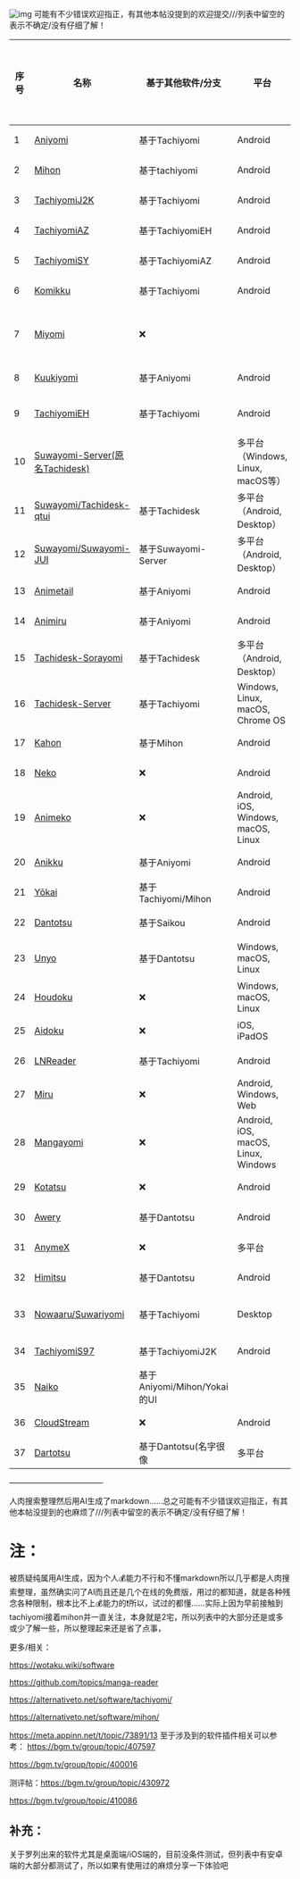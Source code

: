![img](https://hitscounter.dev/api/hit?url=https://github.com/oldsento/tachiyomi-mihon-and-forks-repos-collection&label=&icon=eye&color=%2380cbc4&message=&style=flat&tz=UTC)
可能有不少错误欢迎指正，有其他本帖没提到的欢迎提交///列表中留空的表示不确定/没有仔细了解！

| 序号 | 名称                          | 基于其他软件/分支         | 平台               | Mihon/Tachiyomi插件 | 本地/在线 | 类型               | 离线缓存/下载 |
|------|-------------------------------|---------------------------|--------------------------|-------------------------|-----------|--------------------|----------------|
| 1    | [Aniyomi](https://github.com/aniyomiorg/aniyomi)                       | 基于Tachiyomi      | Android                  | ✅                      | 在线      | 漫画/动画          | ✅             |
| 2    | [Mihon](https://github.com/mihonapp/mihon)                         | 基于tachiyomi                       | Android                  | ✅                      | 在线      | 漫画               | ✅             |
| 3    | [TachiyomiJ2K](https://github.com/Jays2Kings/tachiyomiJ2K)                 | 基于Tachiyomi      | Android                  | ✅                      | 在线      | 漫画               | ✅             |
| 4    | [TachiyomiAZ](https://github.com/az4521/tachiyomiAZ)                   | 基于TachiyomiEH    | Android                  | ✅                      | 在线      | 漫画               | ✅             |
| 5    | [TachiyomiSY](https://github.com/jobobby04/TachiyomiSY)                   | 基于TachiyomiAZ    | Android                  | ✅                      | 在线      | 漫画               | ✅             |
| 6    | [Komikku](https://github.com/komikku-app/komikku)                       | 基于Tachiyomi         | Android                  | ✅                      | 在线      | 漫画               | ✅               |
| 7    | [Miyomi](https://github.com/tas33n/Miyomi)                        | ❌                        |                          | ❌                      | 网页导航      |                    |                |
| 8    | [Kuukiyomi](https://github.com/hastie101/kuukiyomi)                    | 基于Aniyomi        | Android                  | ✅                      | 在线      | 漫画               |                |
| 9    | [TachiyomiEH](https://github.com/NerdNumber9/TachiyomiEH)                   | 基于Tachiyomi      | Android                  | ✅                      | 在线      | 漫画 Hentai/ExHentai版 |                |
| 10   | [Suwayomi-Server(原名Tachidesk)](https://github.com/Suwayomi/Suwayomi-Server) |       | 多平台（Windows, Linux, macOS等） | ✅                      | 服务器      | 漫画               |                |
| 11   | [Suwayomi/Tachidesk-qtui](https://github.com/Suwayomi/Tachidesk-qtui)      | 基于Tachidesk      | 多平台（Android, Desktop） | ✅                      | 服务器      | 漫画               |                |
| 12   | [Suwayomi/Suwayomi-JUI](https://github.com/Suwayomi/Suwayomi-JUI)        | 基于Suwayomi-Server | 多平台（Android, Desktop） | ✅                      | 服务器      | 漫画               |                |
| 13   | [Animetail](https://github.com/Animetailapp/Animetail)                     | 基于Aniyomi        | Android                  | ✅                      | 在线      | 动画               | ✅             |
| 14   | [Animiru](https://github.com/Quickdesh/Animiru)                       | 基于Aniyomi        | Android                  | ✅                      | 在线      | 动画               |      ✅          |
| 15   | [Tachidesk-Sorayomi](https://github.com/tachimanga/Tachidesk-Sorayomi) | 基于Tachidesk      | 多平台（Android, Desktop） | ✅                      | 服务器      | 漫画               |                |
| 16   | [Tachidesk-Server](https://github.com/tachimanga/Tachidesk-Server)     | 基于Tachiyomi      | Windows, Linux, macOS, Chrome OS | ✅                      | 服务器      | 漫画               |                |
| 17   | [Kahon](https://github.com/AmanoTeam/Kahon)                             | 基于Mihon          |  Android                        |     ✅                    | 在线      |        漫画            |   ✅             |
| 18   | [Neko](https://github.com/nekomangaorg/Neko)                           | ❌                        | Android                  | ❌                      | 在线      | MangaDex manga reader |  ✅              |
| 19   | [Animeko](https://github.com/open-ani/animeko)                         | ❌                        | Android, iOS, Windows, macOS, Linux | ❌，内置插件           | 在线      | 动画               |   ✅             |
| 20   | [Anikku](https://github.com/komikku-app/anikku)                        | 基于Aniyomi        | Android                  | ❌                      | 在线      | 动画               |     ✅           |
| 21   | [Yōkai](https://github.com/null2264/yokai)                             | 基于Tachiyomi/Mihon | Android                  | ✅                      | 在线      | 漫画               |  ✅              |
| 22   | [Dantotsu](https://github.com/albertxiao/Dantotsu)                     | 基于Saikou         | Android                  | ✅   同时支持mangayomi插件                   | 在线      | 漫画/动画/小说          |                |
| 23   | [Unyo](https://github.com/K3vinb5/Unyo)                                 | 基于Dantotsu       | Windows, macOS, Linux    | 支持或即将(来)支持aniyomi/mangayomi插件                     | 在线      | 漫画/动画          |                |
| 24   | [Houdoku](https://github.com/xgi/houdoku)                               | ❌                        | Windows, macOS, Linux    | ❌，内置插件           | 在线      | 漫画               |  ✅              |
| 25   | [Aidoku](https://github.com/Aidoku/Aidoku)                             | ❌                        | iOS, iPadOS              | ❌                      | 在线      | 漫画               |   ✅            |
| 26   | [LNReader](https://github.com/LNReader/lnreader)                       | 基于Tachiyomi      | Android                  | ✅                      | 在线      | 小说               |  ✅             |
| 27   | [Miru](https://github.com/miru-project/miru-app)                       | ❌                        | Android, Windows, Web     | ❌，内置插件仓库(要手动安装) | 在线      | 小说/漫画/动画          |  ✅              |
| 28   | [Mangayomi](https://github.com/kodjodevf/mangayomi)                     | ❌                        | Android, iOS, macOS, Linux, Windows | ❌，插件基于aniyomi，将来或支持           | 在线      | 小说/漫画/动画     |   ✅             |
| 29   | [Kotatsu](https://github.com/KotatsuApp/Kotatsu)                       | ❌                        | Android                  | ❌，内置插件(要手动启用) | 在线      | 漫画               |   ✅             |
| 30   | [Awery](https://github.com/MrBoomDeveloper/Awery) | 基于Dantotsu              | Android       | 支持Aniyomi插件     | 在线      | 动画       | ❌            |
| 31   | [AnymeX](https://github.com/RyanYuuki/AnymeX)     | ❌ | 多平台     | ✅          | 在线      | 小说/漫画/动画 | ❌           |
| 32   | [Himitsu](https://github.com/RepoDevil/Himitsu)   | 基于Dantotsu              | Android       | ✅ | 在线      | 漫画/动画/小说  |   ✅          |
| 33   | [Nowaaru/Suwariyomi](https://github.com/Nowaaru/suwariyomi) | 基于Tachiyomi             | Desktop       |        | 服务器      | 只支持Mangadex |             |
| 34   | [TachiyomiS97](https://github.com/Saud-97/TachiyomiS97) | 基于TachiyomiJ2K          | Android       | ✅                | 在线      | 漫画       |  ✅           |
| 35   | [Naiko](https://github.com/UnTamed-Fury/Naiko)    | 基于Aniyomi/Mihon/Yokai的UI |      |               |       |        |             |
| 36   | [CloudStream](https://github.com/recloudstream/cloudstream) | ❌ | Android | 支持aniyomi插件(另外下载插件包 | 在线 | 动画/影视 | ✅ |
| 37   | [Dartotsu](https://github.com/aayush2622/Dartotsu) | 基于Dantotsu(名字很像 | 多平台 | ❌支持mangayomi插件 | 在线 | 动画/漫画/小说 | ❌ |

————————————

人肉搜索整理然后用AI生成了markdown……总之可能有不少错误欢迎指正，有其他本帖没提到的也麻烦了///列表中留空的表示不确定/没有仔细了解！

# 注：

被质疑纯属用AI生成，因为个人💰能力不行和不懂markdown所以几乎都是人肉搜索整理，虽然确实问了AI而且还是几个在线的免费版，用过的都知道，就是各种残念各种限制，根本比不上💰能力的❗所以，试过的都懂……实际上因为早前接触到tachiyomi接着mihon并一直关注，本身就是2宅，所以列表中的大部分还是或多或少了解一些，所以整理起来还是省了点事，

更多/相关：

https://wotaku.wiki/software

https://github.com/topics/manga-reader

https://alternativeto.net/software/tachiyomi/

https://alternativeto.net/software/mihon/

https://meta.appinn.net/t/topic/73891/13
至于涉及到的软件插件相关可以参考：
https://bgm.tv/group/topic/407597

https://bgm.tv/group/topic/400016

测评帖：https://bgm.tv/group/topic/430972

https://bgm.tv/group/topic/410086

## 补充：
关于罗列出来的软件尤其是桌面端/iOS端的，目前没条件测试，但列表中有安卓端的大部分都测试了，所以如果有使用过的麻烦分享一下体验吧